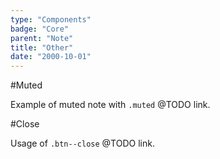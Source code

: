 ```yaml
---
type: "Components"
badge: "Core"
parent: "Note"
title: "Other"
date: "2000-10-01"
---
```


#Muted

Example of muted note with `.muted` @TODO link.

<demo>
  <demovanilla src="vanilla/components/note/muted">
  </demovanilla>
</demo>

#Close

Usage of `.btn--close` @TODO link.

<demo>
  <demovanilla src="vanilla/components/note/close-background">
  </demovanilla>
</demo>
